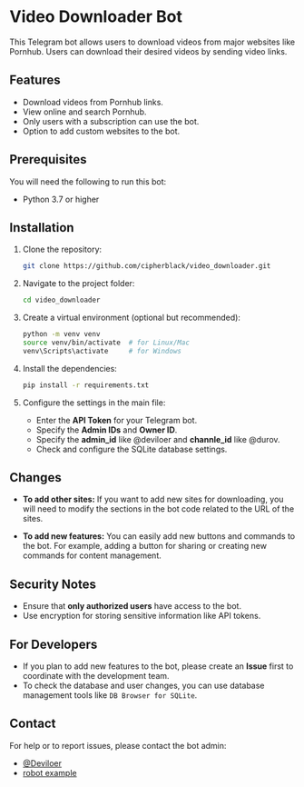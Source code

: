 
# Video Downloader Bot

This Telegram bot allows users to download videos from major websites like Pornhub. Users can download their desired videos by sending video links.

## Features

- Download videos from Pornhub links.
- View online and search Pornhub.
- Only users with a subscription can use the bot.
- Option to add custom websites to the bot.

## Prerequisites

You will need the following to run this bot:

- Python 3.7 or higher

## Installation

1. Clone the repository:
   ```bash
   git clone https://github.com/cipherblack/video_downloader.git
   ```
   
2. Navigate to the project folder:
   ```bash
   cd video_downloader
   ```

3. Create a virtual environment (optional but recommended):
   ```bash
   python -m venv venv
   source venv/bin/activate  # for Linux/Mac
   venv\Scripts\activate     # for Windows
   ```

4. Install the dependencies:
   ```bash
   pip install -r requirements.txt
   ```

5. Configure the settings in the main file:
   - Enter the **API Token** for your Telegram bot.
   - Specify the **Admin IDs** and **Owner ID**.
   - Specify the **admin_id** like @deviloer and **channle_id** like @durov.
   - Check and configure the SQLite database settings.

## Changes

- **To add other sites:** If you want to add new sites for downloading, you will need to modify the sections in the bot code related to the URL of the sites.
  
- **To add new features:** You can easily add new buttons and commands to the bot. For example, adding a button for sharing or creating new commands for content management.

## Security Notes

- Ensure that **only authorized users** have access to the bot.
- Use encryption for storing sensitive information like API tokens.

## For Developers

- If you plan to add new features to the bot, please create an **Issue** first to coordinate with the development team.
- To check the database and user changes, you can use database management tools like `DB Browser for SQLite`.

## Contact

For help or to report issues, please contact the bot admin:
- [@Deviloer](https://t.me/deviloer)
- [robot example](https://t.me/pornhubdownloader_bot) 
